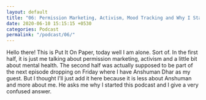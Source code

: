 ```yaml
---
layout: default
title: "06: Permission Marketing, Activism, Mood Tracking and Why I Started This Podcast"
date: 2020-06-10 15:15:15 +0530
categories: Podcast
permalink: "/podcast/06/"
---
```

Hello there! This is Put It On Paper, today well I am alone. Sort of. In the first half, it is just me talking about permission marketing, activism and a little bit about mental health. The second half was actually supposed to be part of the next episode dropping on Friday where I have Anshuman Dhar as my guest. But I thought I’ll just add it here because it is less about Anshuman and more about me. He asks me why I started this podcast and I give a very confused answer.
